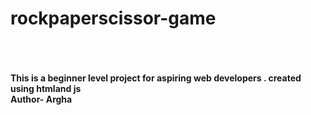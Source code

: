 <h1>rockpaperscissor-game</h1>
<br>
<br>
<br><b>This is a beginner level project for aspiring web developers . created using htmland js</b>
<br><b>Author- Argha</b>

